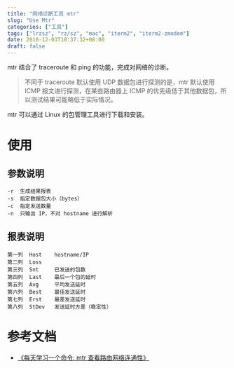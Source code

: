 ```yaml
---
title: "网络诊断工具 mtr"
slug: "Use Mtr"
categories: ["工具"]
tags: ["lrzsz", "rz/sz", "mac", "iterm2", "iterm2-zmodem"]
date: 2018-12-03T10:37:32+08:00
draft: false
---
```


mtr 结合了 traceroute 和 ping 的功能，完成对网络的诊断。

> 不同于 traceroute 默认使用 UDP 数据包进行探测的是，mtr 默认使用 ICMP 报文进行探测，在某些路由器上 ICMP 的优先级低于其他数据包，所以测试结果可能略低于实际情况。

mtr 可以通过 Linux 的包管理工具进行下载和安装。

# 使用

## 参数说明

```
-r  生成结果报表
-s  指定数据包大小（bytes）
-c  指定发送数量
-n  只输出 IP，不对 hostname 进行解析
```

## 报表说明

```
第一列  Host    hostname/IP
第二列  Loss    
第三列  Snt     已发送的包数
第四列  Last    最后一个包的延时
第五列  Avg     平均发送延时
第六列  Best    最佳发送延时
第七列  Erst    最差发送延时
第八列  StDev   发送延时方差（稳定性）
```

# 参考文档

* [《每天学习一个命令: mtr 查看路由网络连通性》](http://einverne.github.io/post/2017/11/mtr-usage.html)